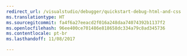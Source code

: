 ```yaml
---
redirect_url: /visualstudio/debugger/quickstart-debug-html-and-css
ms.translationtype: HT
ms.sourcegitcommit: fa4f6a27eeacd2f016a248daa74074392b1137f2
ms.openlocfilehash: 96ee400ce701486e818658dc334a79c8ad345736
ms.contentlocale: pt-br
ms.lasthandoff: 11/08/2017

---
```

